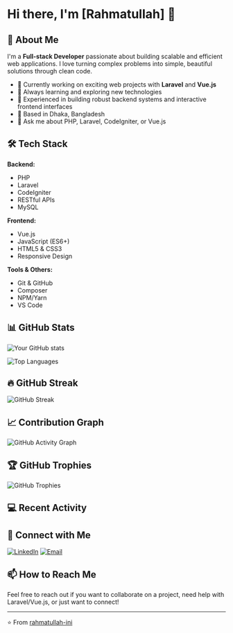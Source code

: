 # Hi there, I'm [Rahmatullah] 👋

## 🚀 About Me
I'm a **Full-stack Developer** passionate about building scalable and efficient web applications. I love turning complex problems into simple, beautiful solutions through clean code.

- 🔭 Currently working on exciting web projects with **Laravel** and **Vue.js**
- 🌱 Always learning and exploring new technologies
- 💼 Experienced in building robust backend systems and interactive frontend interfaces
- 📍 Based in Dhaka, Bangladesh
- 💬 Ask me about PHP, Laravel, CodeIgniter, or Vue.js

## 🛠️ Tech Stack

**Backend:**
- PHP
- Laravel
- CodeIgniter
- RESTful APIs
- MySQL

**Frontend:**
- Vue.js
- JavaScript (ES6+)
- HTML5 & CSS3
- Responsive Design

**Tools & Others:**
- Git & GitHub
- Composer
- NPM/Yarn
- VS Code

## 📊 GitHub Stats

![Your GitHub stats](https://github-readme-stats.vercel.app/api?username=rahmatullah-ini&show_icons=true&theme=radical)

![Top Languages](https://github-readme-stats.vercel.app/api/top-langs/?username=rahmatullah-ini&layout=compact&theme=radical)

## 🔥 GitHub Streak

![GitHub Streak](https://github-readme-streak-stats.herokuapp.com/?user=rahmatullah-ini&theme=radical)

## 📈 Contribution Graph

![GitHub Activity Graph](https://github-readme-activity-graph.vercel.app/graph?username=rahmatullah-ini&theme=github-compact)

## 🏆 GitHub Trophies

![GitHub Trophies](https://github-profile-trophy.vercel.app/?username=rahmatullah-ini&theme=radical&no-frame=true&row=1&column=7)

## 💻 Recent Activity

<!--START_SECTION:activity-->
<!--END_SECTION:activity-->

## 🤝 Connect with Me

[![LinkedIn](https://img.shields.io/badge/LinkedIn-0077B5?style=for-the-badge&logo=linkedin&logoColor=white)](https://linkedin.com/in/rahmatullah-in)
[![Email](https://img.shields.io/badge/Email-D14836?style=for-the-badge&logo=gmail&logoColor=white)](mailto:office.rahmatullah@gmail.com)

## 📫 How to Reach Me

Feel free to reach out if you want to collaborate on a project, need help with Laravel/Vue.js, or just want to connect!

---

⭐️ From [rahmatullah-ini](https://github.com/rahmatullah-ini)
